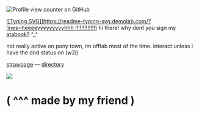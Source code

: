 
![Profile view counter on GitHub](https://komarev.com/ghpvc/?username=kyubao)

[![Typing SVG](https://readme-typing-svg.demolab.com/?lines=heeeeyyyyyyyyyhhh !!!!!!!!!!!!!)](https://git.io/typing-svg)
hi there! why dont you sign my [atabook?](https://kyubao.atabook.org/) ^_^

not really active on pony town, Im offtab most of the time. interact unless i have the dnd status on (w2i)

[strawpage](https://2tym.straw.page/) — [directory](https://insufferableprickhead.straw.page/)

![](https://file.garden/ZeQsUxqOoVX2psZh/image-15.png)
# ( ^^^ made by my friend )
